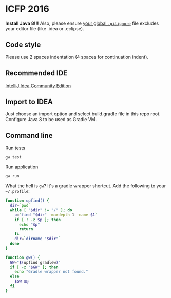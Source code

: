 ICFP 2016
=========

**Install Java 8!!!**
Also, please ensure [your global `.gitignore`](https://help.github.com/articles/ignoring-files/#create-a-global-gitignore) 
file excludes your editor file (like .idea or .eclipse).

Code style
----------
Please use 2 spaces indentation (4 spaces for continuation indent).

Recommended IDE
---------------
[IntelliJ Idea Community Edition](https://www.jetbrains.com/idea/download/)

Import to IDEA
--------------
Just choose an import option and select build.gradle file in this repo root. Configure Java 8 to be used as Gradle VM.

Command line
------------

Run tests
```
gw test
```

Run application
```
gw run
```

What the hell is `gw`?
It's a gradle wrapper shortcut. Add the following to your `~/.profile`:
```bash
function upfind() {
  dir=`pwd`
  while [ "$dir" != "/" ]; do
    p=`find "$dir" -maxdepth 1 -name $1`
    if [ ! -z $p ]; then
      echo "$p"
      return
    fi
    dir=`dirname "$dir"`
  done
}

function gw() {
  GW="$(upfind gradlew)"
  if [ -z "$GW" ]; then
    echo "Gradle wrapper not found."
  else
    $GW $@
  fi
}
```